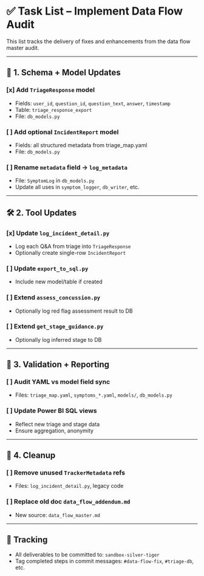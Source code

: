 # ✅ Task List – Implement Data Flow Audit

This list tracks the delivery of fixes and enhancements from the data flow master audit.

---

## 🔧 1. Schema + Model Updates

### [x] Add `TriageResponse` model
- Fields: `user_id`, `question_id`, `question_text`, `answer`, `timestamp`
- Table: `triage_response_export`
- File: `db_models.py`

### [ ] Add optional `IncidentReport` model
- Fields: all structured metadata from triage_map.yaml
- File: `db_models.py`

### [ ] Rename `metadata` field → `log_metadata`
- File: `SymptomLog` in `db_models.py`
- Update all uses in `symptom_logger`, `db_writer`, etc.

---

## 🛠️ 2. Tool Updates

### [x] Update `log_incident_detail.py`
- Log each Q&A from triage into `TriageResponse`
- Optionally create single-row `IncidentReport`

### [ ] Update `export_to_sql.py`
- Include new model/table if created

### [ ] Extend `assess_concussion.py`
- Optionally log red flag assessment result to DB

### [ ] Extend `get_stage_guidance.py`
- Optionally log inferred stage to DB

---

## 🧪 3. Validation + Reporting

### [ ] Audit YAML vs model field sync
- Files: `triage_map.yaml`, `symptoms_*.yaml`, `models/`, `db_models.py`

### [ ] Update Power BI SQL views
- Reflect new triage and stage data
- Ensure aggregation, anonymity

---

## 🧼 4. Cleanup

### [ ] Remove unused `TrackerMetadata` refs
- Files: `log_incident_detail.py`, legacy code

### [ ] Replace old doc `data_flow_addendum.md`
- New source: `data_flow_master.md`

---

## 📍 Tracking

- All deliverables to be committed to: `sandbox-silver-tiger`
- Tag completed steps in commit messages: `#data-flow-fix`, `#triage-db`, etc.